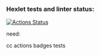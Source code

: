 ### Hexlet tests and linter status:
[![Actions Status](https://github.com/vitaly-bv/js-async-project-4/workflows/hexlet-check/badge.svg)](https://github.com/vitaly-bv/js-async-project-4/actions)

need: 

cc 
actions
badges
tests

